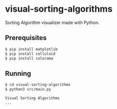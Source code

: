 # **visual-sorting-algorithms**
Sorting Algorithm visualizer made with Python.

## **Prerequisites**
```bash
$ pip install matplotlib
$ pip install celluloid
$ pip install colorama
```

## **Running**
```bash
$ cd visual-sorting-algorithms
$ python3 src/main.py

Visual Sorting Algorithms
...
```